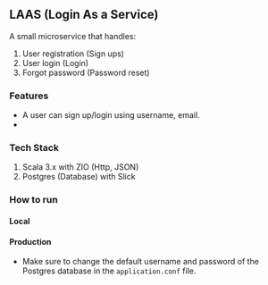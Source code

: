 ## LAAS (Login As a Service)

A small microservice that handles:
1. User registration (Sign ups)
2. User login (Login)
3. Forgot password (Password reset)

### Features
- A user can sign up/login using username, email.
- 
### Tech Stack
1. Scala 3.x with ZIO (Http, JSON)
2. Postgres (Database) with Slick

### How to run
#### Local

#### Production
- Make sure to change the default username and password of the Postgres database in the `application.conf` file.